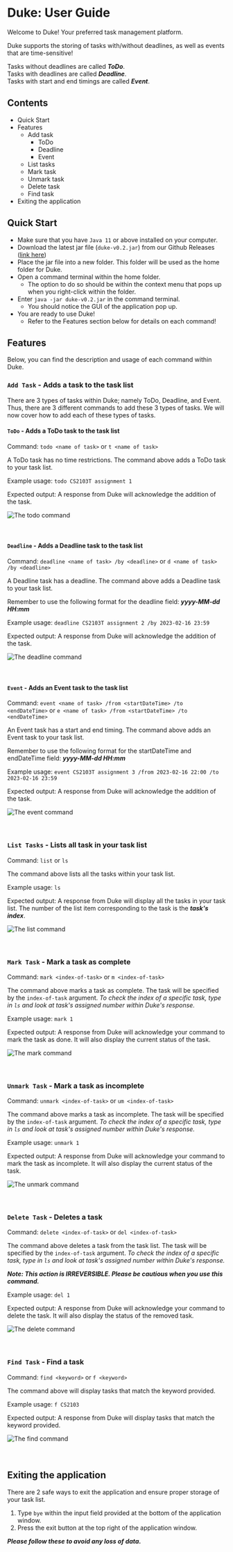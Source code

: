 # Duke: User Guide

Welcome to Duke! Your preferred task management platform.

Duke supports the storing of tasks with/without deadlines, as well as events that are time-sensitive!

Tasks without deadlines are called ***ToDo***.<br>
Tasks with deadlines are called ***Deadline***.<br>
Tasks with start and end timings are called ***Event***.

## Contents
* Quick Start
* Features
  * Add task
    * ToDo
    * Deadline
    * Event
  * List tasks
  * Mark task
  * Unmark task
  * Delete task
  * Find task
* Exiting the application

## Quick Start
* Make sure that you have `Java 11` or above installed on your computer. 
* Download the latest jar file (`duke-v0.2.jar`) from our
Github Releases ([link here](https://github.com/praveenkrishna0512/ip/releases))
* Place the jar file into a new folder. This folder will be used as the home folder for Duke. 
* Open a command terminal within the home folder.
  * The option to do so should be within the context menu that pops up when
  you right-click within the folder.
* Enter `java -jar duke-v0.2.jar` in the command terminal.
  * You should notice the GUI of the application pop up.
* You are ready to use Duke!
  * Refer to the Features section below for details on each command!

## Features
Below, you can find the description and usage of each command within Duke.

### `Add Task` - Adds a task to the task list
There are 3 types of tasks within Duke; namely ToDo, Deadline, and Event. 
Thus, there are 3 different commands to add these 3 types of tasks.
We will now cover how to add each of these types of tasks.

#### `ToDo` - Adds a ToDo task to the task list
Command: `todo <name of task>` or `t <name of task>`

A ToDo task has no time restrictions.
The command above adds a ToDo task to your task list.

Example usage: `todo CS2103T assignment 1`

Expected output:
A response from Duke will acknowledge the addition of the task.

![The todo command](img/todo.png)
<br>
<br>
<br>
#### `Deadline` - Adds a Deadline task to the task list
Command: `deadline <name of task> /by <deadline>` or `d <name of task> /by <deadline>`

A Deadline task has a deadline. 
The command above adds a Deadline task to your task list.

Remember to use the following format for the deadline field: ***yyyy-MM-dd HH:mm***

Example usage: `deadline CS2103T assignment 2 /by 2023-02-16 23:59`

Expected output: A response from Duke will acknowledge the addition of the task.

![The deadline command](img/deadline.png)
<br>
<br>
<br>
#### `Event` - Adds an Event task to the task list
Command: `event <name of task> /from <startDateTime> /to <endDateTime>`
or `e <name of task> /from <startDateTime> /to <endDateTime>`

An Event task has a start and end timing.
The command above adds an Event task to your task list.

Remember to use the following format for the
startDateTime and endDateTime field: ***yyyy-MM-dd HH:mm***

Example usage: `event CS2103T assignment 3 /from 2023-02-16 22:00 /to 2023-02-16 23:59`

Expected output: A response from Duke will acknowledge the addition of the task.

![The event command](img/event.png)
<br>
<br>
<br>
### `List Tasks` - Lists all task in your task list
Command: `list` or `ls`

The command above lists all the tasks within your task list.

Example usage: `ls`

Expected output:
A response from Duke will display all the tasks in your task list.
The number of the list item corresponding to the task is the ***task's index***.

![The list command](img/list.png)
<br>
<br>
<br>
### `Mark Task` - Mark a task as complete
Command: `mark <index-of-task>` or `m <index-of-task>`

The command above marks a task as complete.
The task will be specified by the `index-of-task` argument.
*To check the index of a specific task, type in `ls` and look at task's
assigned number within Duke's response.*

Example usage: `mark 1`

Expected output: A response from Duke will acknowledge your command to mark the task as done.
It will also display the current status of the task.

![The mark command](img/mark.png)
<br>
<br>
<br>
### `Unmark Task` - Mark a task as incomplete
Command: `unmark <index-of-task>` or `um <index-of-task>`

The command above marks a task as incomplete.
The task will be specified by the `index-of-task` argument.
*To check the index of a specific task, type in `ls` and look at task's
assigned number within Duke's response.*

Example usage: `unmark 1`

Expected output: A response from Duke will acknowledge your command to mark the task as incomplete.
It will also display the current status of the task.

![The unmark command](img/unmark.png)
<br>
<br>
<br>
### `Delete Task` - Deletes a task
Command: `delete <index-of-task>` or `del <index-of-task>`

The command above deletes a task from the task list.
The task will be specified by the `index-of-task` argument.
*To check the index of a specific task, type in `ls` and look at task's
assigned number within Duke's response.*

***Note: This action is IRREVERSIBLE. Please be cautious when you use this command.***

Example usage: `del 1`

Expected output: A response from Duke will acknowledge your command to delete the task.
It will also display the status of the removed task.

![The delete command](img/delete.png)
<br>
<br>
<br>
### `Find Task` - Find a task
Command: `find <keyword>` or `f <keyword>`

The command above will display tasks that match the keyword provided.

Example usage: `f CS2103`

Expected output: A response from Duke will display tasks that match the keyword provided.

![The find command](img/find.png)
<br>
<br>
<br>
## Exiting the application

There are 2 safe ways to exit the application and ensure proper storage of your task list.
1. Type `bye` within the input field provided at the bottom of the application window.
2. Press the exit button at the top right of the application window.

***Please follow these to avoid any loss of data.***
